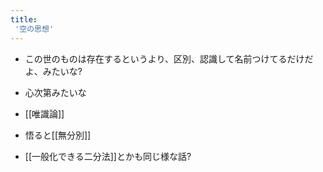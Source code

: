 ```yaml
---
title:
 '空の思想'
---
```


- この世のものは存在するというより、区別、認識して名前つけてるだけだよ、みたいな?
- 心次第みたいな
- [[唯識論]]
- 悟ると[[無分別]]

- [[一般化できる二分法]]とかも同じ様な話?
